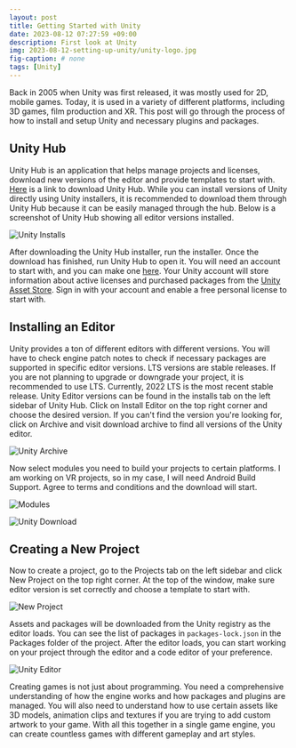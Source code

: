 ```yaml
---
layout: post
title: Getting Started with Unity
date: 2023-08-12 07:27:59 +09:00
description: First look at Unity
img: 2023-08-12-setting-up-unity/unity-logo.jpg
fig-caption: # none
tags: [Unity]
---
```

  
Back in 2005 when Unity was first released, it was mostly used for 2D, mobile games. Today, it is used in a variety of different platforms, including 3D games, film production and XR. This post will go through the process of 
how to install and setup Unity and necessary plugins and packages.

## Unity Hub
Unity Hub is an application that helps manage projects and licenses, download new versions of the editor and provide templates to start with. [Here](https://unity.com/download) is a link to download Unity Hub. While you can install versions 
of Unity directly using Unity installers, it is recommended to download them through Unity Hub because it can be easily managed through the hub. Below is a screenshot of Unity Hub showing all editor versions installed.

![Unity Installs]({{site.baseurl}}/assets/img/2023-08-12-setting-up-unity/hub-installs.png)

After downloading the Unity Hub installer, run the installer. Once the download has finished, run Unity Hub to open it. You will need an account to start with, and you can make one [here](https://id.unity.com/). Your Unity account will store 
information about active licenses and purchased packages from the [Unity Asset Store](https://assetstore.unity.com/). Sign in with your account and enable a free personal license to start with.

## Installing an Editor
Unity provides a ton of different editors with different versions. You will have to check engine patch notes to check if necessary packages are supported in specific editor versions. LTS versions are stable releases. If you are not planning to upgrade or downgrade your project, it is recommended to use LTS. Currently, 2022 LTS is the most recent stable release. Unity Editor versions can be found in the installs tab on the left sidebar of Unity Hub. Click on Install Editor on the top right 
corner and choose the desired version. If you can't find the version you're looking for, click on Archive and visit download archive to find all versions of the Unity editor.

![Unity Archive]({{site.baseurl}}/assets/img/2023-08-12-setting-up-unity/hub-archive.png)

Now select modules you need to build your projects to certain platforms. I am working on VR projects, so in my case, I will need Android Build Support. Agree to terms and conditions and the download will start.

![Modules]({{site.baseurl}}/assets/img/2023-08-12-setting-up-unity/hub-modules.png)

![Unity Download]({{site.baseurl}}/assets/img/2023-08-12-setting-up-unity/hub-download.png)

## Creating a New Project
Now to create a project, go to the Projects tab on the left sidebar and click New Project on the top right corner. At the top of the window, make sure editor version is set correctly and choose a template to start with.

![New Project]({{site.baseurl}}/assets/img/2023-08-12-setting-up-unity/hub-newproj.png)

Assets and packages will be downloaded from the Unity registry as the editor loads. You can see the list of packages in `packages-lock.json` in the Packages folder of the project. After the editor loads, you can start working on your project 
through the editor and a code editor of your preference.

![Unity Editor]({{site.baseurl}}/assets/img/2023-08-12-setting-up-unity/unity-main.png)

Creating games is not just about programming. You need a comprehensive understanding of how the engine works and how packages and plugins are managed. You will also need to understand how to use certain assets like 3D models, animation clips and textures 
if you are trying to add custom artwork to your game. With all this together in a single game engine, you can create countless games with different gameplay and art styles.